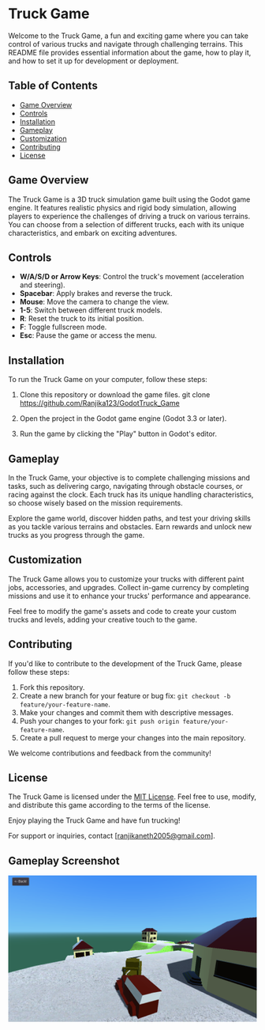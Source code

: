 # Truck Game

Welcome to the Truck Game, a fun and exciting game where you can take control of various trucks and navigate through challenging terrains. This README file provides essential information about the game, how to play it, and how to set it up for development or deployment.

## Table of Contents
- [Game Overview](#game-overview)
- [Controls](#controls)
- [Installation](#installation)
- [Gameplay](#gameplay)
- [Customization](#customization)
- [Contributing](#contributing)
- [License](#license)

## Game Overview

The Truck Game is a 3D truck simulation game built using the Godot game engine. It features realistic physics and rigid body simulation, allowing players to experience the challenges of driving a truck on various terrains. You can choose from a selection of different trucks, each with its unique characteristics, and embark on exciting adventures.

## Controls

- **W/A/S/D or Arrow Keys**: Control the truck's movement (acceleration and steering).
- **Spacebar**: Apply brakes and reverse the truck.
- **Mouse**: Move the camera to change the view.
- **1-5**: Switch between different truck models.
- **R**: Reset the truck to its initial position.
- **F**: Toggle fullscreen mode.
- **Esc**: Pause the game or access the menu.

## Installation

To run the Truck Game on your computer, follow these steps:

1. Clone this repository or download the game files.
git clone https://github.com/Ranjika123/GodotTruck_Game


2. Open the project in the Godot game engine (Godot 3.3 or later).

3. Run the game by clicking the "Play" button in Godot's editor.

## Gameplay

In the Truck Game, your objective is to complete challenging missions and tasks, such as delivering cargo, navigating through obstacle courses, or racing against the clock. Each truck has its unique handling characteristics, so choose wisely based on the mission requirements.

Explore the game world, discover hidden paths, and test your driving skills as you tackle various terrains and obstacles. Earn rewards and unlock new trucks as you progress through the game.

## Customization

The Truck Game allows you to customize your trucks with different paint jobs, accessories, and upgrades. Collect in-game currency by completing missions and use it to enhance your trucks' performance and appearance.

Feel free to modify the game's assets and code to create your custom trucks and levels, adding your creative touch to the game.

## Contributing

If you'd like to contribute to the development of the Truck Game, please follow these steps:

1. Fork this repository.
2. Create a new branch for your feature or bug fix: `git checkout -b feature/your-feature-name`.
3. Make your changes and commit them with descriptive messages.
4. Push your changes to your fork: `git push origin feature/your-feature-name`.
5. Create a pull request to merge your changes into the main repository.

We welcome contributions and feedback from the community!

## License

The Truck Game is licensed under the [MIT License](LICENSE). Feel free to use, modify, and distribute this game according to the terms of the license.

Enjoy playing the Truck Game and have fun trucking!

For support or inquiries, contact [ranjikaneth2005@gmail.com].

## Gameplay Screenshot

![Truck Gameplay](tow.png)



